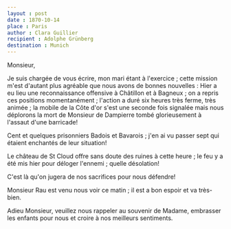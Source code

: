 ```yaml
---
layout : post
date : 1870-10-14
place : Paris
author : Clara Guillier
recipient : Adolphe Grünberg
destination : Munich
---
```



Monsieur,

Je suis chargée de vous écrire, mon mari étant à l'exercice ; cette  mission
m'est d'autant plus agréable que nous avons de bonnes nouvelles : Hier a eu lieu
une reconnaissance offensive à Châtillon et à Bagneux ; on a repris ces
positions momentanément ; l'action a duré six heures très ferme, très animée ; la
mobile de la Côte d'or s'est une seconde fois signalée mais nous déplorons la
mort de Monsieur de Dampierre tombé glorieusement à l'assaut d'une barricade!

Cent et quelques prisonniers Badois et Bavarois ; j'en ai vu passer sept qui
étaient enchantés de leur situation!

Le château de St Cloud offre sans doute des ruines à cette heure ; le feu
y a été mis hier pour déloger l'ennemi ; quelle désolation!

C'est là qu'on jugera de nos sacrifices pour nous défendre!

Monsieur Rau est venu nous voir ce matin ; il est a bon espoir et va très-bien.

Adieu Monsieur, veuillez nous rappeler au souvenir de Madame, embrasser les
enfants pour nous et croire à nos meilleurs sentiments.
